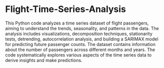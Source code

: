 # Flight-Time-Series-Analysis
 This Python code analyzes a time series dataset of flight passengers, aiming to understand the trends, seasonality, and patterns in the data. The analysis includes visualizations, decomposition techniques, stationarity tests, detrending, autocorrelation analysis, and building a SARIMAX model for predicting future passenger counts.  The dataset contains information about the number of passengers across different months and years. The code systematically explores various aspects of the time series data to derive insights and make predictions.
